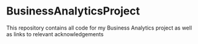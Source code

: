 # BusinessAnalyticsProject
This repository contains all code for my Business Analytics project as well as links to relevant acknowledgements
